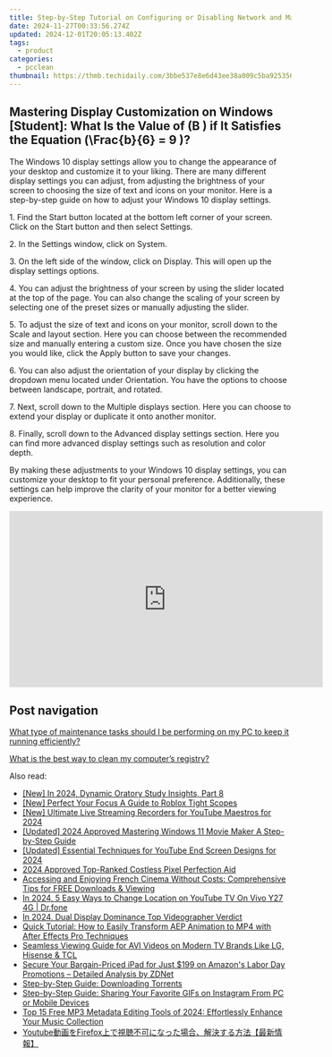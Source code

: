 ```yaml
---
title: Step-by-Step Tutorial on Configuring or Disabling Network and Malware Safeguards with YL Software Solutions
date: 2024-11-27T00:33:56.274Z
updated: 2024-12-01T20:05:13.402Z
tags:
  - product
categories:
  - pcclean
thumbnail: https://thmb.techidaily.com/3bbe537e8e6d43ee38a009c5ba9253564dbe37ab479840f5e7760ebe6f9d088b.jpg
---
```


## Mastering Display Customization on Windows [Student]: What Is the Value of \(B \) if It Satisfies the Equation \(\Frac{b}{6} = 9 \)?

The Windows 10 display settings allow you to change the appearance of your desktop and customize it to your liking. There are many different display settings you can adjust, from adjusting the brightness of your screen to choosing the size of text and icons on your monitor. Here is a step-by-step guide on how to adjust your Windows 10 display settings. 

1\. Find the Start button located at the bottom left corner of your screen. Click on the Start button and then select Settings.

2\. In the Settings window, click on System.

3\. On the left side of the window, click on Display. This will open up the display settings options. 

4\. You can adjust the brightness of your screen by using the slider located at the top of the page. You can also change the scaling of your screen by selecting one of the preset sizes or manually adjusting the slider.

5\. To adjust the size of text and icons on your monitor, scroll down to the Scale and layout section. Here you can choose between the recommended size and manually entering a custom size. Once you have chosen the size you would like, click the Apply button to save your changes.

6\. You can also adjust the orientation of your display by clicking the dropdown menu located under Orientation. You have the options to choose between landscape, portrait, and rotated.

7\. Next, scroll down to the Multiple displays section. Here you can choose to extend your display or duplicate it onto another monitor.

8\. Finally, scroll down to the Advanced display settings section. Here you can find more advanced display settings such as resolution and color depth. 

By making these adjustments to your Windows 10 display settings, you can customize your desktop to fit your personal preference. Additionally, these settings can help improve the clarity of your monitor for a better viewing experience.

<!-- affiliate ads begin -->
<iframe width="560" height="315" src="https://www.youtube.com/embed/fvAC8jgs62o?si=xqEXZ7dpAXZ4sZ7A" title="YouTube video player" frameborder="0" allow="accelerometer; autoplay; clipboard-write; encrypted-media; gyroscope; picture-in-picture; web-share" referrerpolicy="strict-origin-when-cross-origin" allowfullscreen></iframe>
<!-- affiliate ads end -->

## Post navigation

[What type of maintenance tasks should I be performing on my PC to keep it running efficiently?](https://tools.techidaily.com/pcclean/products/)

[What is the best way to clean my computer’s registry?](https://tools.techidaily.com/pcclean/products/)

<ins class="adsbygoogle"
     style="display:block"
     data-ad-format="autorelaxed"
     data-ad-client="ca-pub-7571918770474297"
     data-ad-slot="1223367746"></ins>

<ins class="adsbygoogle"
     style="display:block"
     data-ad-client="ca-pub-7571918770474297"
     data-ad-slot="8358498916"
     data-ad-format="auto"
     data-full-width-responsive="true"></ins>

<span class="atpl-alsoreadstyle">Also read:</span>
<div><ul>
<li><a href="https://screen-sharing-recording.techidaily.com/new-in-2024-dynamic-oratory-study-insights-part-8/"><u>[New] In 2024, Dynamic Oratory Study Insights, Part 8</u></a></li>
<li><a href="https://extra-skills.techidaily.com/new-perfect-your-focus-a-guide-to-roblox-tight-scopes/"><u>[New] Perfect Your Focus A Guide to Roblox Tight Scopes</u></a></li>
<li><a href="https://youtube-lab.techidaily.com/ltimate-live-streaming-recorders-for-youtube-maestros-for-2024/"><u>[New] Ultimate Live Streaming Recorders for YouTube Maestros for 2024</u></a></li>
<li><a href="https://fox-access.techidaily.com/updated-2024-approved-mastering-windows-11-movie-maker-a-step-by-step-guide/"><u>[Updated] 2024 Approved Mastering Windows 11 Movie Maker A Step-by-Step Guide</u></a></li>
<li><a href="https://youtube-data.techidaily.com/ed-essential-techniques-for-youtube-end-screen-designs-for-2024/"><u>[Updated] Essential Techniques for YouTube End Screen Designs for 2024</u></a></li>
<li><a href="https://some-guidance.techidaily.com/2024-approved-top-ranked-costless-pixel-perfection-aid/"><u>2024 Approved Top-Ranked Costless Pixel Perfection Aid</u></a></li>
<li><a href="https://discover-alternatives.techidaily.com/accessing-and-enjoying-french-cinema-without-costs-comprehensive-tips-for-free-downloads-and-viewing/"><u>Accessing and Enjoying French Cinema Without Costs: Comprehensive Tips for FREE Downloads & Viewing</u></a></li>
<li><a href="https://change-location.techidaily.com/in-2024-5-easy-ways-to-change-location-on-youtube-tv-on-vivo-y27-4g-drfone-by-drfone-virtual-android/"><u>In 2024, 5 Easy Ways to Change Location on YouTube TV On Vivo Y27 4G | Dr.fone</u></a></li>
<li><a href="https://screen-activity-recording.techidaily.com/in-2024-dual-display-dominance-top-videographer-verdict/"><u>In 2024, Dual Display Dominance Top Videographer Verdict</u></a></li>
<li><a href="https://discover-alternatives.techidaily.com/quick-tutorial-how-to-easily-transform-aep-animation-to-mp4-with-after-effects-pro-techniques/"><u>Quick Tutorial: How to Easily Transform AEP Animation to MP4 with After Effects Pro Techniques</u></a></li>
<li><a href="https://discover-alternatives.techidaily.com/seamless-viewing-guide-for-avi-videos-on-modern-tv-brands-like-lg-hisense-and-tcl/"><u>Seamless Viewing Guide for AVI Videos on Modern TV Brands Like LG, Hisense & TCL</u></a></li>
<li><a href="https://technical-tips.techidaily.com/secure-your-bargain-priced-ipad-for-just-199-on-amazons-labor-day-promotions-detailed-analysis-by-zdnet/"><u>Secure Your Bargain-Priced iPad for Just $199 on Amazon's Labor Day Promotions – Detailed Analysis by ZDNet</u></a></li>
<li><a href="https://discover-alternatives.techidaily.com/step-by-step-guide-downloading-torrents/"><u>Step-by-Step Guide: Downloading Torrents</u></a></li>
<li><a href="https://discover-alternatives.techidaily.com/step-by-step-guide-sharing-your-favorite-gifs-on-instagram-from-pc-or-mobile-devices/"><u>Step-by-Step Guide: Sharing Your Favorite GIFs on Instagram From PC or Mobile Devices</u></a></li>
<li><a href="https://discover-alternatives.techidaily.com/top-15-free-mp3-metadata-editing-tools-of-2024-effortlessly-enhance-your-music-collection/"><u>Top 15 Free MP3 Metadata Editing Tools of 2024: Effortlessly Enhance Your Music Collection</u></a></li>
<li><a href="https://discover-alternatives.techidaily.com/youtubefirefox/"><u>Youtube動画をFirefox上で視聴不可になった場合、解決する方法【最新情報】</u></a></li>
</ul></div>

